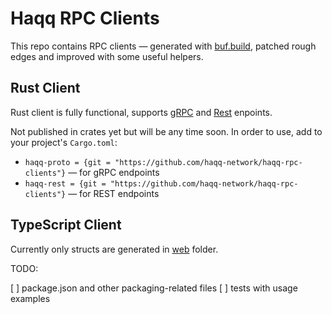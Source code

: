 # Haqq RPC Clients

This repo contains RPC clients &mdash; generated with [buf.build](https://buf.build), patched rough edges and improved with some useful helpers.

## Rust Client

Rust client is fully functional, supports [gRPC](https://github.com/haqq-network/haqq-rpc-clients/blob/master/tests/grpc.rs) and [Rest](https://github.com/haqq-network/haqq-rpc-clients/blob/master/tests/rest.rs) enpoints.

Not published in crates yet but will be any time soon. In order to use, add to your project's `Cargo.toml`:

* `haqq-proto = {git = "https://github.com/haqq-network/haqq-rpc-clients"}` &mdash; for gRPC endpoints
* `haqq-rest = {git = "https://github.com/haqq-network/haqq-rpc-clients"}` &mdash; for REST endpoints

## TypeScript Client

Currently only structs are generated in [web](web) folder.

TODO:

[ ] package.json and other packaging-related files
[ ] tests with usage examples

